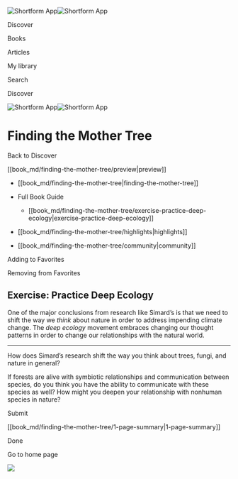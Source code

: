 ![Shortform App](/img/logo.36a2399e.svg)![Shortform App](/img/logo-dark.70c1b072.svg)

Discover

Books

Articles

My library

Search

Discover

![Shortform App](/img/logo.36a2399e.svg)![Shortform App](/img/logo-dark.70c1b072.svg)

# Finding the Mother Tree

Back to Discover

[[book_md/finding-the-mother-tree/preview|preview]]

  * [[book_md/finding-the-mother-tree|finding-the-mother-tree]]
  * Full Book Guide

    * [[book_md/finding-the-mother-tree/exercise-practice-deep-ecology|exercise-practice-deep-ecology]]
  * [[book_md/finding-the-mother-tree/highlights|highlights]]
  * [[book_md/finding-the-mother-tree/community|community]]



Adding to Favorites 

Removing from Favorites 

## Exercise: Practice Deep Ecology

One of the major conclusions from research like Simard’s is that we need to shift the way we _think_ about nature in order to address impending climate change. The _deep ecology_ movement embraces changing our thought patterns in order to change our relationships with the natural world.

* * *

How does Simard’s research shift the way you think about trees, fungi, and nature in general?

If forests are alive with symbiotic relationships and communication between species, do you think you have the ability to communicate with these species as well? How might you deepen your relationship with nonhuman species in nature?

Submit 

[[book_md/finding-the-mother-tree/1-page-summary|1-page-summary]]

Done

Go to home page 

![](https://bat.bing.com/action/0?ti=56018282&Ver=2&mid=05c00ba6-c279-4c8c-b221-2ad024267671&sid=49fff5b0636c11eeb9c611038afc8668&vid=4a005010636c11ee80c703d4c4a7acd5&vids=0&msclkid=N&pi=0&lg=en-US&sw=800&sh=600&sc=24&nwd=1&tl=Shortform%20%7C%20Book&p=https%3A%2F%2Fwww.shortform.com%2Fapp%2Fbook%2Ffinding-the-mother-tree%2Fexercise-practice-deep-ecology&r=&lt=397&evt=pageLoad&sv=1&rn=368676)
